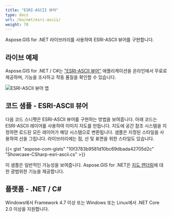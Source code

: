 ```yaml
---
title: "ESRI-ASCII 뷰어"
type: docs
url: /ko/net/esri-ascii/
weight: 70
---
```


Aspose.GIS for .NET 라이브러리를 사용하여 ESRI-ASCII 뷰어를 구현합니다.

## **라이브 예제**

Aspose.GIS for .NET / C#는 ["ESRI-ASCII 뷰어"](https://products.aspose.app/gis/viewer/esri-ascii) 애플리케이션을 온라인에서 무료로 제공하며, 기능을 조사하고 작동 품질을 확인할 수 있습니다.

![ESRI-ASCII 뷰어 앱](viewer.png)

## **코드 샘플 - ESRI-ASCII 뷰어**

다음 코드 스니펫은 ESRI-ASCII 뷰어를 구현하는 방법을 보여줍니다. 아래 코드는 ESRI-ASCII 레이어를 사용하여 이미지 지도를 만듭니다. 지도에 공간 참조 시스템을 지정하면 로드된 모든 레이어가 해당 시스템으로 변환됩니다.
샘플은 지정된 스타일을 사용하여 선을 그립니다. 라이브러리에는 점, 선 및 표면을 위한 스타일도 있습니다.

{{< gist "aspose-com-gists" "10f3783b9581d10bc69dbada42705d2c" "Showcase-CSharp-esri-ascii.cs" >}}

이 샘플은 일반적인 가능성을 보여줍니다. Aspose.GIS for .NET은 [지도 렌더링](https://docs.aspose.com/gis/net/map-rendering/)에 대한 광범위한 기능을 제공합니다.

## **플랫폼 - .NET / C#**

Windows에서 Framework 4.7 이상 또는 Windows 또는 Linux에서 .NET Core 2.0 이상을 지원합니다.
